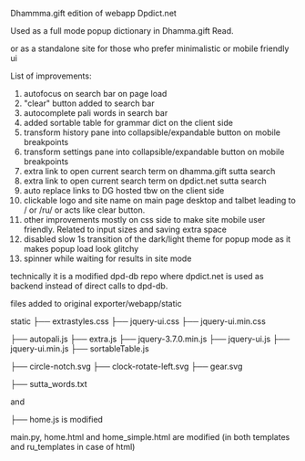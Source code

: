Dhammma.gift edition of webapp Dpdict.net

Used as a full mode popup dictionary in Dhamma.gift Read.

or as a standalone site for those who prefer minimalistic or mobile friendly ui

List of improvements:

1. autofocus on search bar on page load
2. "clear" button added to search bar
3. autocomplete pali words in search bar
4. added sortable table for grammar dict on the client side
5. transform history pane into collapsible/expandable button on mobile breakpoints
6. transform settings pane into collapsible/expandable button on mobile breakpoints
7. extra link to open current search term on dhamma.gift sutta search
8. extra link to open current search term on dpdict.net sutta search
9. auto replace links to DG hosted tbw on the client side
10. clickable logo and site name on main page desktop and talbet leading to / or /ru/ or acts like clear button.
11. other improvements mostly on css side to make site mobile user friendly. Related to input sizes and saving extra space
12. disabled slow 1s transition of the dark/light theme for popup mode as it makes popup load look glitchy
13. spinner while waiting for results in site mode

technically it is a modified dpd-db repo where dpdict.net is used as backend instead of direct calls to dpd-db.

files added to original exporter/webapp/static

static
├── extrastyles.css
├── jquery-ui.css
├── jquery-ui.min.css

├── autopali.js
├── extra.js
├── jquery-3.7.0.min.js
├── jquery-ui.js
├── jquery-ui.min.js
├── sortableTable.js

├── circle-notch.svg
├── clock-rotate-left.svg
├── gear.svg

├── sutta_words.txt

and 

├── home.js is modified

main.py, home.html and home_simple.html are modified (in both templates and ru_templates in case of html)
 
